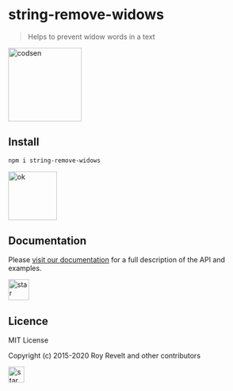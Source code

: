 # string-remove-widows

> Helps to prevent widow words in a text

<img src="https://codsen.com/images/png-codsen-1.png" width="148" alt="codsen" align="center">

## Install

```bash
npm i string-remove-widows
```

<img src="https://codsen.com/images/png-codsen-ok.png" width="98" alt="ok" align="center">

## Documentation

Please [visit our documentation](https://codsen.com/os/string-remove-widows/) for a full description of the API and examples.

<img src="https://codsen.com/images/png-codsen-star.png" width="42" alt="star" align="center">

## Licence

MIT License

Copyright (c) 2015-2020 Roy Revelt and other contributors

<img src="https://codsen.com/images/png-codsen-star-small.png" width="32" alt="star" align="center">
